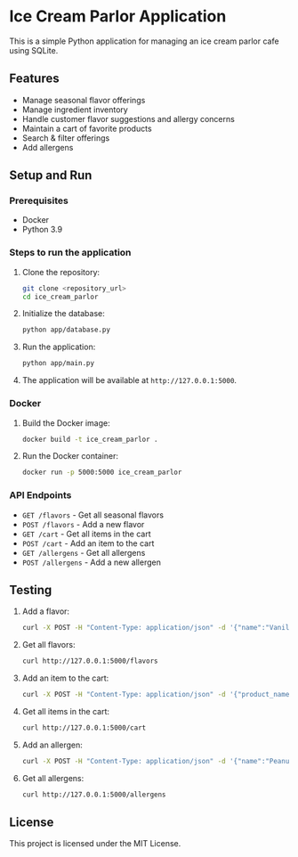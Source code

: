 # Ice Cream Parlor Application

This is a simple Python application for managing an ice cream parlor cafe using SQLite.

## Features

- Manage seasonal flavor offerings
- Manage ingredient inventory
- Handle customer flavor suggestions and allergy concerns
- Maintain a cart of favorite products
- Search & filter offerings
- Add allergens

## Setup and Run

### Prerequisites

- Docker
- Python 3.9

### Steps to run the application

1. Clone the repository:
    ```sh
    git clone <repository_url>
    cd ice_cream_parlor
    ```

2. Initialize the database:
    ```sh
    python app/database.py
    ```

3. Run the application:
    ```sh
    python app/main.py
    ```

4. The application will be available at `http://127.0.0.1:5000`.

### Docker

1. Build the Docker image:
    ```sh
    docker build -t ice_cream_parlor .
    ```

2. Run the Docker container:
    ```sh
    docker run -p 5000:5000 ice_cream_parlor
    ```

### API Endpoints

- `GET /flavors` - Get all seasonal flavors
- `POST /flavors` - Add a new flavor
- `GET /cart` - Get all items in the cart
- `POST /cart` - Add an item to the cart
- `GET /allergens` - Get all allergens
- `POST /allergens` - Add a new allergen

## Testing

1. Add a flavor:
    ```sh
    curl -X POST -H "Content-Type: application/json" -d '{"name":"Vanilla","description":"Classic vanilla flavor","availability":"Summer"}' http://127.0.0.1:5000/flavors.html
    ```

2. Get all flavors:
    ```sh
    curl http://127.0.0.1:5000/flavors
    ```

3. Add an item to the cart:
    ```sh
    curl -X POST -H "Content-Type: application/json" -d '{"product_name":"Vanilla Ice Cream"}' http://127.0.0.1:5000/cart.html
    ```

4. Get all items in the cart:
    ```sh
    curl http://127.0.0.1:5000/cart
    ```

5. Add an allergen:
    ```sh
    curl -X POST -H "Content-Type: application/json" -d '{"name":"Peanuts"}' http://127.0.0.1:5000/allergens.html
    
    ```

6. Get all allergens:
    ```sh
    curl http://127.0.0.1:5000/allergens
    ```

## License

This project is licensed under the MIT License.
